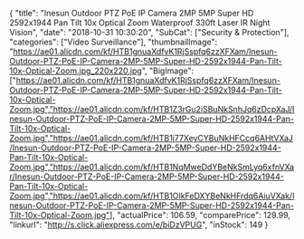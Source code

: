 {
	"title": "Inesun Outdoor PTZ PoE IP Camera 2MP 5MP Super HD 2592x1944 Pan Tilt 10x Optical Zoom Waterproof 330ft Laser IR Night Vision",
	"date": "2018-10-31 10:30:20",
	"SubCat": ["Security & Protection"],
	"categories": ["Video Surveillance"],
	"thumbnailImage": "https://ae01.alicdn.com/kf/HTB1gnuaXdfvK1RjSspfq6zzXFXam/Inesun-Outdoor-PTZ-PoE-IP-Camera-2MP-5MP-Super-HD-2592x1944-Pan-Tilt-10x-Optical-Zoom.jpg_220x220.jpg",
	"BigImage": ["https://ae01.alicdn.com/kf/HTB1gnuaXdfvK1RjSspfq6zzXFXam/Inesun-Outdoor-PTZ-PoE-IP-Camera-2MP-5MP-Super-HD-2592x1944-Pan-Tilt-10x-Optical-Zoom.jpg","https://ae01.alicdn.com/kf/HTB1Z3rGu2iSBuNkSnhJq6zDcpXaJ/Inesun-Outdoor-PTZ-PoE-IP-Camera-2MP-5MP-Super-HD-2592x1944-Pan-Tilt-10x-Optical-Zoom.jpg","https://ae01.alicdn.com/kf/HTB1j77XeyCYBuNkHFCcq6AHtVXaJ/Inesun-Outdoor-PTZ-PoE-IP-Camera-2MP-5MP-Super-HD-2592x1944-Pan-Tilt-10x-Optical-Zoom.jpg","https://ae01.alicdn.com/kf/HTB1NqMweDdYBeNkSmLyq6xfnVXar/Inesun-Outdoor-PTZ-PoE-IP-Camera-2MP-5MP-Super-HD-2592x1944-Pan-Tilt-10x-Optical-Zoom.jpg","https://ae01.alicdn.com/kf/HTB1OIkFeDXYBeNkHFrdq6AiuVXak/Inesun-Outdoor-PTZ-PoE-IP-Camera-2MP-5MP-Super-HD-2592x1944-Pan-Tilt-10x-Optical-Zoom.jpg"],
	"actualPrice": 106.59,
	"comparePrice": 129.99,
	"linkurl": "http://s.click.aliexpress.com/e/biDzVPUG",
	"inStock": 149
}
